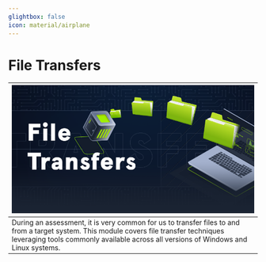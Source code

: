 ```yaml
---
glightbox: false
icon: material/airplane
---
```


# File Transfers

| [![](assets/logo.png)](https://academy.hackthebox.com/course/preview/file-transfers) |
|---|
| During an assessment, it is very common for us to transfer files to and from a target system. This module covers file transfer techniques leveraging tools commonly available across all versions of Windows and Linux systems. |
